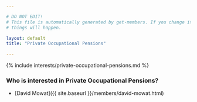 ```yaml
---

# DO NOT EDIT!
# This file is automatically generated by get-members. If you change it, bad
# things will happen.

layout: default
title: "Private Occupational Pensions"

---
```


{% include interests/private-occupational-pensions.md %}

### Who is interested in Private Occupational Pensions?


* [David Mowat]({{ site.baseurl }}/members/david-mowat.html)

